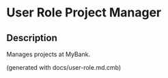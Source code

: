 # User Role Project Manager

## Description
Manages projects at MyBank.



(generated with docs/user-role.md.cmb)
